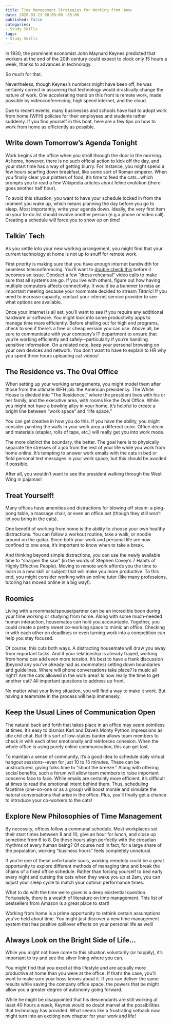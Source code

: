 ```yaml
---
title: Time Management Strategies for Working from Home
date: 2020-03-23 08:08:00 -05:00
published: false
categories:
- Study Skills
tags:
- Study Skills
---
```


In 1930, the prominent economist John Maynard Keynes predicted that workers at the end of the 20th century could expect to clock only 15 hours a week, thanks to advances in technology.

So much for that.

Nevertheless, though Keynes’s numbers might have been off, he was certainly correct in assuming that technology would drastically change the nature of work.  One accelerating trend on this front is remote work, made possible by videoconferencing, high speed internet, and the cloud.

Due to recent events, many businesses and schools have had to adopt work from home (WFH) policies for their employees and students rather suddenly.  If you find yourself in this boat, here are a few tips on how to work from home as efficiently as possible.

## Write down Tomorrow’s Agenda Tonight

Work begins at the office when you stroll through the door in the morning.  At home, however, there is no such official action to kick off the day, and your start time has a way of getting blurry.  For instance, you might spend a few hours scarfing down breakfast, like some sort of Roman emperor.  When you finally clear your platters of food, it’s time to feed the cats...which prompts you to read a few Wikipedia articles about feline evolution (there goes another half hour).

To avoid this situation, you want to have your schedule locked in from the moment you wake up, which means planning the day before you go to sleep.  Most importantly, write your agenda down.  Ideally, the very first item on your to-do list should involve another person (e.g a phone or video call).  Creating a schedule will force you to show up on time!

## Talkin’ Tech

As you settle into your new working arrangement, you might find that your current technology at home is not up to snuff for remote work.  

First priority is making sure that you have enough internet bandwidth for seamless teleconferencing.  You’ll want to [double check this](https://www.speedtest.net/) before it becomes an issue.  Conduct a few “dress rehearsal” video calls to make sure that all systems are go.  If you live with others, figure out how having multiple computers affects connectivity.  It would be a bummer to miss an important meeting because your roommate decided to stream *Titanic*!  If you need to increase capacity, contact your internet service provider to see what options are available.

Once your internet is all set, you’ll want to see if you require any additional hardware or software.  You might look into some productivity apps to manage time more efficiently.  Before shelling out for high end programs, check to see if there’s a free or cheap version you can use.  Above all, be sure to communicate with your company’s IT department to ensure that you’re working efficiently and safely--particularly if you’re handling sensitive information.  On a related note, keep your personal browsing on your own devices and network.  You don’t want to have to explain to HR why you spent three hours uploading cat videos!

## The Residence vs. The Oval Office

When setting up your working arrangements, you might model them after those from the ultimate WFH job: the American presidency.  The White House is divided into “The Residence,” where the president lives with his or her family, and the executive area, with rooms like the Oval Office.  While you might not have a bowling alley in your home, it’s helpful to create a bright line between “work space” and “life space.”

You can get creative in how you do this.  If you have the ability, you might consider painting the walls in your work area a different color.  Office décor and materials (stapler, rolls of tape, etc.) will really get you into work mode.

The more distinct the boundary, the better.  The goal here is to physically separate the stresses of a job from the rest of your life while you work from home online.  It’s tempting to answer work emails with the cats in bed or field personal text messages in your work space, but this should be avoided if possible. 

After all, you wouldn’t want to see the president walking through the West Wing in pajamas!

## Treat Yourself!

Many offices have amenities and distractions for blowing off steam: a ping-pong table, a massage chair, or even an office pet (though they still won’t let you bring in the cats).

One benefit of working from home is the ability to choose your own healthy distractions.  You can follow a workout routine, take a walk, or noodle around on the guitar.  Since both your work and personal life are now confined to one area, it’s important to know when to take a break.

And thinking beyond simple distractions, you can use the newly available time to “sharpen the saw” (in the words of Stephen Covey’s 7 Habits of Highly Effective People).  Moving to remote work affords you the time to learn in a new skill or subject that will make you more productive.  To this end, you might consider working with an online tutor (like many professions, tutoring has moved online in a big way!). 

## Roomies

Living with a roommate/spouse/partner can be an incredible boon during your time working or studying from home.  Along with some much-needed human interaction, housemates can hold you accountable.  Together, you could create a pretty sweet co-working space to mimic an office.  Checking in with each other on deadlines or even turning work into a competition can help you stay focused.

Of course, this cuts both ways.  A distracting housemate will draw you away from important tasks.  And if your relationship is already frayed, working from home can add even more tension.  It’s best to have a frank discussion (beyond any you’ve already had as roommates) setting down boundaries and guidelines.  Where will phone conversations take place?  Is music all right?  Are the cats allowed in the work area?  Is now really the time to get another cat?  All important questions to address up front.

No matter what your living situation, you will find a way to make it work.  But having a teammate in the process will help immensely.

## Keep the Usual Lines of Communication Open
 
The natural back and forth that takes place in an office may seem pointless at times.  It’s easy to dismiss Karl and Dave’s Monty Python impressions as idle chit chat.  But this sort of low-stakes banter allows team members to check in with each other emotionally and reinforces cohesion.  When the whole office is using purely online communication, this can get lost.

To maintain a sense of community, it’s a good idea to schedule daily virtual hangout sessions--even for just 10 to 15 minutes.  These can be unstructured, giving folks time to “shoot the breeze.”  Along with offering social benefits, such a forum will allow team members to raise important concerns face to face.  While emails are certainly more efficient, it’s difficult at times to read the emotional intent behind them.  Thus, scheduling facetime (one-on-one or as a group) will boost morale and simulate the natural conversations that arise in the office.  Plus, you’ll finally get a chance to introduce your co-workers to the cats!

## Explore New Philosophies of Time Management

By necessity, offices follow a communal schedule.  Most workplaces set their start times between 8 and 10, give an hour for lunch, and close up sometime from 6 to 8.  Do these hours align perfectly with the circadian rhythms of every human being?  Of course not!  In fact, for a large share of the population, working “business hours” feels completely unnatural.

If you’re one of these unfortunate souls, working remotely could be a great opportunity to explore different methods of managing time and break the chains of a fixed office schedule.  Rather than forcing yourself to bed early every night and cursing the cats when they wake you up at 2am, you can adjust your sleep cycle to match your optimal performance times.

What to do with the time we’re given is a deep existential question.  Fortunately, there is a wealth of literature on time management.  This list of bestsellers from Amazon is a great place to start!

Working from home is a prime opportunity to rethink certain assumptions you’ve held about time.  You might just discover a new time management system that has positive spillover effects on your personal life as well!

## Always Look on the Bright Side of Life...

While you might not have come to this situation voluntarily (or happily), it’s important to try and see the silver lining where you can.

You might find that you excel at this lifestyle and are actually more productive at home than you were at the office.  If that’s the case, you’ll want to make sure your boss knows about it.  If you can deliver the same results while saving the company office space, the powers that be might allow you a greater degree of autonomy going forward.

While he might be disappointed that his descendants are still working at least 40 hours a week, Keynes would no doubt marvel at the possibilities that technology has provided.  What seems like a frustrating setback now might turn into an exciting new chapter for your work and life!

